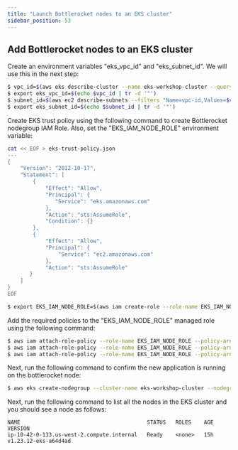 ```yaml
---
title: "Launch Bottlerocket nodes to an EKS cluster"
sidebar_position: 53
---
```


## Add Bottlerocket nodes to an EKS cluster

Create an environment variables "eks_vpc_id" and "eks_subnet_id". We will use this in the next step:

```bash
$ vpc_id=$(aws eks describe-cluster --name eks-workshop-cluster --query 'cluster.resourcesVpcConfig.vpcId')
$ export eks_vpc_id=$(echo $vpc_id | tr -d '"')
$ subnet_id=$(aws ec2 describe-subnets --filters "Name=vpc-id,Values=$vpc_id" --query 'Subnets[?MapPublicIpOnLaunch==`true`].SubnetId | [0]')
$ export eks_subnet_id=$(echo $subnet_id | tr -d '"')
```

Create EKS trust policy using the following command to create Bottlerocket nodegroup IAM Role. Also, set the "EKS_IAM_NODE_ROLE" environment variable:

```bash
cat << EOF > eks-trust-policy.json
---
{
    "Version": "2012-10-17",
    "Statement": [
        {
            "Effect": "Allow",
            "Principal": {
               "Service": "eks.amazonaws.com"
            },
            "Action": "sts:AssumeRole",
            "Condition": {}
        },
        {
            "Effect": "Allow",
            "Principal": {
                "Service": "ec2.amazonaws.com"
            },
            "Action": "sts:AssumeRole"
       }
    ]
}
EOF

$ export EKS_IAM_NODE_ROLE=$(aws iam create-role --role-name EKS_IAM_NODE_ROLE --assume-role-policy-document file://eks-trust-policy.json)
```

Add the required policies to the "EKS_IAM_NODE_ROLE" managed role using the following command:

```bash
$ aws iam attach-role-policy --role-name EKS_IAM_NODE_ROLE --policy-arn arn:aws:iam::aws:policy/AmazonEKSWorkerNodePolicy
$ aws iam attach-role-policy --role-name EKS_IAM_NODE_ROLE --policy-arn arn:aws:iam::aws:policy/AmazonEKS_CNI_Policy 
$ aws iam attach-role-policy --role-name EKS_IAM_NODE_ROLE --policy-arn arn:aws:iam::aws:policy/AmazonEC2ContainerRegistryReadOnly
```

Next, run the following command to confirm the new application is running on the bottlerocket node:

```bash
$ aws eks create-nodegroup --cluster-name eks-workshop-cluster --nodegroup-name btl-x86 --subnets $eks_subnet_id --node-role $EKS_IAM_NODE_ROLE --ami-type BOTTLEROCKET_x86_64 --scaling-config minSize=1,maxSize=1,desiredSize=1 --labels "role"="bottlerocket"
 ```

Next, run the following command to list all the nodes in the EKS cluster and you should see a node as follows:

```
NAME                                        STATUS   ROLES    AGE   VERSION
ip-10-42-0-133.us-west-2.compute.internal   Ready    <none>   15h   v1.23.12-eks-a64d4ad
```

